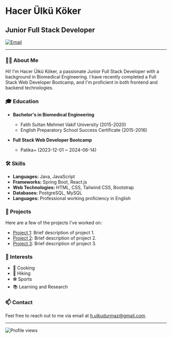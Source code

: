 # Hacer Ülkü Köker

## Junior Full Stack Developer

[![Email](https://img.shields.io/badge/Email-h.ulkudurmaz@gmail.com-red?style=flat-square&logo=gmail)](mailto:h.ulkudurmaz@gmail.com)

---

### 👩‍💻 About Me

Hi! I'm Hacer Ülkü Köker, a passionate Junior Full Stack Developer with a background in Biomedical Engineering. I have recently completed a Full Stack Web Developer Bootcamp, and I'm proficient in both frontend and backend technologies.

### 🎓 Education

- **Bachelor's in Biomedical Engineering**
  - Fatih Sultan Mehmet Vakif University (2015-2020)
  - English Preparatory School Success Certificate (2015-2016)

- **Full Stack Web Developer Bootcamp**
  - Patika+ (2023-12-01 ~ 2024-06-14)

### 🛠 Skills

- **Languages:** Java, JavaScript
- **Frameworks:** Spring Boot, React.js
- **Web Technologies:** HTML, CSS, Tailwind CSS, Bootstrap
- **Databases:** PostgreSQL, MySQL
- **Languages:** Professional working proficiency in English

### 💼 Projects

Here are a few of the projects I've worked on:

- [Project 1](#): Brief description of project 1.
- [Project 2](#): Brief description of project 2.
- [Project 3](#): Brief description of project 3.

### 🌱 Interests

- 🍳 Cooking
- 🥾 Hiking
- ⚽ Sports
- 📚 Learning and Research

### 📫 Contact

Feel free to reach out to me via email at [h.ulkudurmaz@gmail.com](mailto:h.ulkudurmaz@gmail.com).

---

![Profile views](https://github.com/Ulku-dur)
